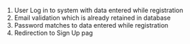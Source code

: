 1. User Log in to system with data entered while registration
2. Email validation which is already retained in database
3. Password matches to data entered while registration
4. Redirection to Sign Up pag

